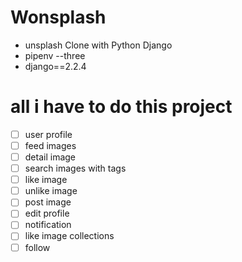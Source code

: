 # Wonsplash

- unsplash Clone with Python Django
- pipenv --three
- django==2.2.4

# all i have to do this project

- [ ] user profile
- [ ] feed images
- [ ] detail image
- [ ] search images with tags
- [ ] like image
- [ ] unlike image
- [ ] post image
- [ ] edit profile
- [ ] notification
- [ ] like image collections
- [ ] follow
